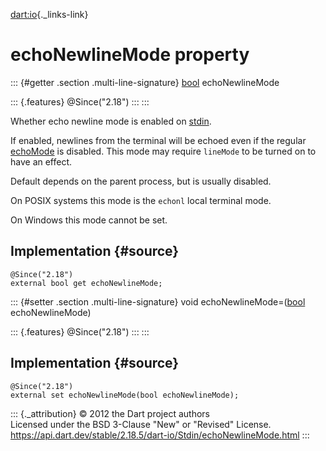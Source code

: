 [dart:io](../../dart-io/dart-io-library){._links-link}

echoNewlineMode property
========================

::: {#getter .section .multi-line-signature}
[bool](../../dart-core/bool-class) echoNewlineMode

::: {.features}
\@Since(\"2.18\")
:::
:::

Whether echo newline mode is enabled on [stdin](../stdin).

If enabled, newlines from the terminal will be echoed even if the
regular [echoMode](echomode) is disabled. This mode may require
`lineMode` to be turned on to have an effect.

Default depends on the parent process, but is usually disabled.

On POSIX systems this mode is the `echonl` local terminal mode.

On Windows this mode cannot be set.

Implementation {#source}
--------------

``` {.language-dart data-language="dart"}
@Since("2.18")
external bool get echoNewlineMode;
```

::: {#setter .section .multi-line-signature}
void echoNewlineMode=([bool](../../dart-core/bool-class)
echoNewlineMode)

::: {.features}
\@Since(\"2.18\")
:::
:::

Implementation {#source}
--------------

``` {.language-dart data-language="dart"}
@Since("2.18")
external set echoNewlineMode(bool echoNewlineMode);
```

::: {._attribution}
© 2012 the Dart project authors\
Licensed under the BSD 3-Clause \"New\" or \"Revised\" License.\
<https://api.dart.dev/stable/2.18.5/dart-io/Stdin/echoNewlineMode.html>
:::
